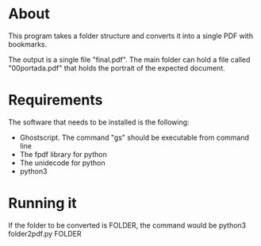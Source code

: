 # About

This program takes a folder structure and converts it into a single PDF with bookmarks. 

The output is a single file "final.pdf". The main folder can hold a file called "00portada.pdf" that holds the portrait of the expected document.

# Requirements
The software that needs to be installed is the following:
- Ghostscript. The command "gs" should be executable from command line
- The fpdf library for python
- The unidecode for python
- python3

# Running it

If the folder to be converted is FOLDER, the command would be
    python3 folder2pdf.py FOLDER

